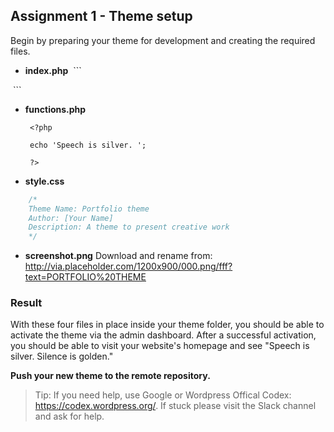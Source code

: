 ## Assignment 1 - Theme setup
Begin by preparing your theme for development and creating the required files.

* **index.php**
  ```
   <?php 

   echo 'Silence is golden.'; 

   ?>
  ```

* **functions.php**
  ```
   <?php 

   echo 'Speech is silver. '; 

   ?>
  ```

* **style.css**
```css
    /*
    Theme Name: Portfolio theme
    Author: [Your Name]
    Description: A theme to present creative work
    */
```
* **screenshot.png**
Download and rename from:
http://via.placeholder.com/1200x900/000.png/fff?text=PORTFOLIO%20THEME

### Result
With these four files in place inside your theme folder, you should be able to activate the theme via the admin dashboard. After a successful activation, you should be able to visit your website's homepage and see "Speech is silver. Silence is golden."

**Push your new theme to the remote repository.**

> Tip: If you need help, use Google or Wordpress Offical Codex: https://codex.wordpress.org/. If stuck please visit the Slack channel and ask for help.
